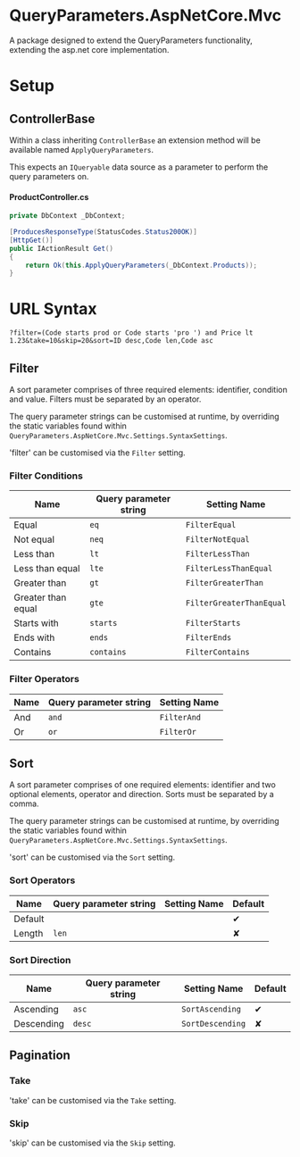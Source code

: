﻿# QueryParameters.AspNetCore.Mvc

A package designed to extend the QueryParameters functionality, extending the asp.net core implementation.

# Setup

## ControllerBase
Within a class inheriting `ControllerBase` an extension method will be available named `ApplyQueryParameters`.

This expects an `IQueryable` data source as a parameter to perform the query parameters on.

#### ProductController.cs
``` csharp
private DbContext _DbContext;

[ProducesResponseType(StatusCodes.Status200OK)]
[HttpGet()]
public IActionResult Get()
{
    return Ok(this.ApplyQueryParameters(_DbContext.Products));
}
```

# URL Syntax

```
?filter=(Code starts prod or Code starts 'pro ') and Price lt 1.23&take=10&skip=20&sort=ID desc,Code len,Code asc
```

## Filter
A sort parameter comprises of three required elements: identifier, condition and value. Filters must be separated by an operator.

The query parameter strings can be customised at runtime, by overriding the static variables found within `QueryParameters.AspNetCore.Mvc.Settings.SyntaxSettings`.

'filter' can be customised via the `Filter` setting.

### Filter Conditions
| Name               | Query parameter string | Setting Name             |
| ------------------ | ---------------------- | ------------------------ |
| Equal              | `eq`                   | `FilterEqual`            |
| Not equal          | `neq`                  | `FilterNotEqual`         |
| Less than          | `lt`                   | `FilterLessThan`         |
| Less than equal    | `lte`                  | `FilterLessThanEqual`    |
| Greater than       | `gt`                   | `FilterGreaterThan`      |
| Greater than equal | `gte`                  | `FilterGreaterThanEqual` |
| Starts with        | `starts`               | `FilterStarts`           |
| Ends with          | `ends`                 | `FilterEnds`             |
| Contains           | `contains`             | `FilterContains`         |

### Filter Operators
| Name | Query parameter string | Setting Name |
| ---- | ---------------------- | ------------ |
| And  | `and`                  | `FilterAnd`  |
| Or   | `or`                   | `FilterOr`   |

## Sort
A sort parameter comprises of one required elements: identifier and two optional elements, operator and direction. Sorts must be separated by a comma.

The query parameter strings can be customised at runtime, by overriding the static variables found within `QueryParameters.AspNetCore.Mvc.Settings.SyntaxSettings`.

'sort' can be customised via the `Sort` setting.

### Sort Operators
| Name    | Query parameter string | Setting Name | Default |
| ------- | ---------------------- | ------------ | ------- |
| Default |                        |              | ✔       |
| Length  | `len`                  |              | ✘       |

### Sort Direction
| Name       | Query parameter string | Setting Name     | Default |
| ---------- | ---------------------- | ---------------- | ------- |
| Ascending  | `asc`                  | `SortAscending`  | ✔       |
| Descending | `desc`                 | `SortDescending` | ✘       |

## Pagination
### Take
'take' can be customised via the `Take` setting.

### Skip
'skip' can be customised via the `Skip` setting.